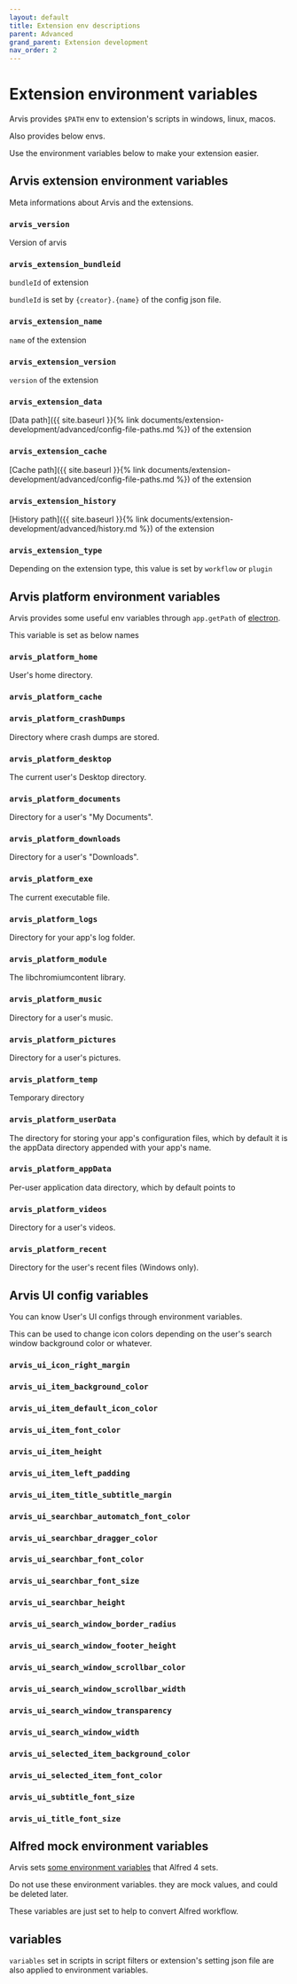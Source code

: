 ```yaml
---
layout: default
title: Extension env descriptions
parent: Advanced
grand_parent: Extension development
nav_order: 2
---
```


# Extension environment variables

Arvis provides `$PATH` env to extension's scripts in windows, linux, macos.

Also provides below envs.

Use the environment variables below to make your extension easier.

## Arvis extension environment variables

Meta informations about Arvis and the extensions.

### `arvis_version`

Version of arvis

### `arvis_extension_bundleid`

`bundleId` of extension

`bundleId` is set by `{creator}.{name}` of the config json file.

### `arvis_extension_name`

`name` of the extension

### `arvis_extension_version`

`version` of the extension

### `arvis_extension_data`

[Data path]({{ site.baseurl }}{% link documents/extension-development/advanced/config-file-paths.md %}) of the extension

### `arvis_extension_cache`

[Cache path]({{ site.baseurl }}{% link documents/extension-development/advanced/config-file-paths.md %}) of the extension

### `arvis_extension_history`

[History path]({{ site.baseurl }}{% link documents/extension-development/advanced/history.md %}) of the extension

### `arvis_extension_type`

Depending on the extension type, this value is set by `workflow` or `plugin`

## Arvis platform environment variables

Arvis provides some useful env variables through `app.getPath` of [electron](https://www.electronjs.org/docs/api/app).

This variable is set as below names

### `arvis_platform_home`

User's home directory.

### `arvis_platform_cache`

### `arvis_platform_crashDumps`

Directory where crash dumps are stored.

### `arvis_platform_desktop`

The current user's Desktop directory.

### `arvis_platform_documents`

Directory for a user's "My Documents".

### `arvis_platform_downloads`

Directory for a user's "Downloads".

### `arvis_platform_exe`

The current executable file.

### `arvis_platform_logs`

Directory for your app's log folder.

### `arvis_platform_module`

The libchromiumcontent library.

### `arvis_platform_music`

Directory for a user's music.

### `arvis_platform_pictures`

Directory for a user's pictures.

### `arvis_platform_temp`

Temporary directory

### `arvis_platform_userData`

The directory for storing your app's configuration files, which by default it is the appData directory appended with your app's name.

### `arvis_platform_appData`

Per-user application data directory, which by default points to

### `arvis_platform_videos`

Directory for a user's videos.

### `arvis_platform_recent`

Directory for the user's recent files (Windows only).

## Arvis UI config variables

You can know User's UI configs through environment variables.

This can be used to change icon colors depending on the user's search window background color or whatever.

### `arvis_ui_icon_right_margin`
### `arvis_ui_item_background_color`
### `arvis_ui_item_default_icon_color`
### `arvis_ui_item_font_color`
### `arvis_ui_item_height`
### `arvis_ui_item_left_padding`
### `arvis_ui_item_title_subtitle_margin`
### `arvis_ui_searchbar_automatch_font_color`
### `arvis_ui_searchbar_dragger_color`
### `arvis_ui_searchbar_font_color`
### `arvis_ui_searchbar_font_size`
### `arvis_ui_searchbar_height`
### `arvis_ui_search_window_border_radius`
### `arvis_ui_search_window_footer_height`
### `arvis_ui_search_window_scrollbar_color`
### `arvis_ui_search_window_scrollbar_width`
### `arvis_ui_search_window_transparency`
### `arvis_ui_search_window_width`
### `arvis_ui_selected_item_background_color`
### `arvis_ui_selected_item_font_color`
### `arvis_ui_subtitle_font_size`
### `arvis_ui_title_font_size`

## Alfred mock environment variables

Arvis sets [some environment variables](https://www.alfredapp.com/help/workflows/script-environment-variables/) that Alfred 4 sets.

Do not use these environment variables. they are mock values, and could be deleted later.

These variables are just set to help to convert Alfred workflow.

## variables

`variables` set in scripts in script filters or extension's setting json file are also applied to environment variables.